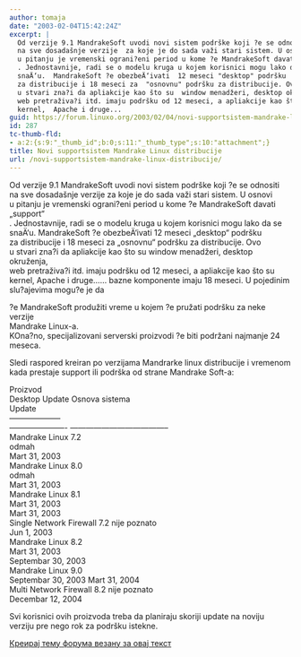 ```yaml
---
author: tomaja
date: "2003-02-04T15:42:24Z"
excerpt: |
  Od verzije 9.1 MandrakeSoft uvodi novi sistem podrške koji ?e se odnositi
  na sve dosadašnje verzije  za koje je do sada važi stari sistem. U osnovi
  u pitanju je vremenski ograni?eni period u kome ?e MandrakeSoft davati "support"
  . Jednostavnije, radi se o modelu kruga u kojem korisnici mogu lako da se
  snaÄ‘u.  MandrakeSoft ?e obezbeÄ‘ivati  12 meseci "desktop" podršku
  za distribucije i 18 meseci za  "osnovnu" podršku za distribucije. Ovo
  u stvari zna?i da apliakcije kao što su  window menadžeri, desktop okruženja,
  web pretraživa?i itd. imaju podršku od 12 meseci, a apliakcije kao što su
  kernel,  Apache i druge...
guid: https://forum.linuxo.org/2003/02/04/novi-supportsistem-mandrake-linux-distribucije/
id: 287
tc-thumb-fld:
- a:2:{s:9:"_thumb_id";b:0;s:11:"_thumb_type";s:10:"attachment";}
title: Novi supportsistem Mandrake Linux distribucije
url: /novi-supportsistem-mandrake-linux-distribucije/
---
```

Od verzije 9.1 MandrakeSoft uvodi novi sistem podrške koji ?e se odnositi  
na sve dosadašnje verzije za koje je do sada važi stari sistem. U osnovi  
u pitanju je vremenski ograni?eni period u kome ?e MandrakeSoft davati &#8222;support&#8220;  
. Jednostavnije, radi se o modelu kruga u kojem korisnici mogu lako da se  
snaÄ‘u. MandrakeSoft ?e obezbeÄ‘ivati 12 meseci &#8222;desktop&#8220; podršku  
za distribucije i 18 meseci za &#8222;osnovnu&#8220; podršku za distribucije. Ovo  
u stvari zna?i da apliakcije kao što su window menadžeri, desktop okruženja,  
web pretraživa?i itd. imaju podršku od 12 meseci, a apliakcije kao što su  
kernel, Apache i druge&#8230;<!--break-->&#8230; bazne komponente imaju 18 meseci. U pojedinim slu?ajevima mogu?e je da

  
?e MandrakeSoft produžiti vreme u kojem ?e pružati podršku za neke verzije  
Mandrake Linux-a.  
KOna?no, specijalizovani serverski proizvodi ?e biti podržani najmanje 24  
meseca.

Sledi raspored kreiran po verzijama Mandrarke linux distribucije i vremenom  
kada prestaje support ili podrška od strane Mandrake Soft-a:

Proizvod  
Desktop Update Osnova sistema  
Update  
&#8212;&#8212;&#8212;&#8212;&#8212;&#8212;&#8211;  
&#8212;&#8212;&#8212;&#8212;&#8212;&#8212;&#8212;- &#8212;&#8212;&#8212;&#8212;&#8212;&#8212;&#8212;&#8212;&#8212;&#8212;&#8212;&#8212;&#8211;  
Mandrake Linux 7.2  
odmah  
Mart 31, 2003  
Mandrake Linux 8.0  
odmah  
Mart 31, 2003  
Mandrake Linux 8.1  
Mart 31, 2003  
Mart 31, 2003  
Single Network Firewall 7.2 nije poznato  
Jun 1, 2003  
Mandrake Linux 8.2  
Mart 31, 2003  
Septembar 30, 2003  
Mandrake Linux 9.0  
Septembar 30, 2003 Mart 31, 2004  
Multi Network Firewall 8.2 nije poznato  
Decembar 12, 2004

Svi korisnici ovih proizvoda treba da planiraju skoriji update na noviju  
verziju pre nego rok za podršku istekne.

[Креирај тему форума везану за овај текст](https://linuxo.org/nova-tema-na-forumu/?se_pid=287)